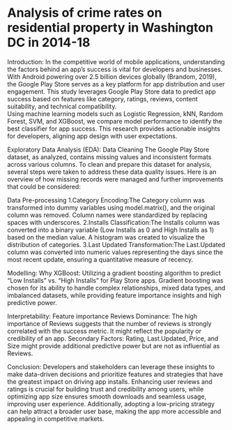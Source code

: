 # Analysis of crime rates on residential property in Washington DC in 2014-18
 Introduction:
 In the competitive world of mobile applications, understanding the factors behind an app’s success is vital for developers and businesses. With Android powering over 2.5 billion   devices globally (Brandom, 2019), the Google Play Store serves as a key platform for app distribution and user engagement. This study leverages Google Play Store data to predict  app success based on features like category, ratings, reviews, content suitability, and technical compatibility.  
Using machine learning models such as Logistic Regression, kNN, Random Forest, SVM, and XGBoost, we compare model performance to identify the best classifier for app success. This research provides actionable insights for developers, aligning app design with user expectations.

Exploratory Data Analysis (EDA):
Data Cleaning
The Google Play Store dataset, as analyzed, contains missing values and inconsistent formats across various columns. To clean and prepare this dataset for analysis, several steps were taken to address these data quality issues. Here is an overview of how missing records were managed and further improvements that could be considered:

Data Pre-processing
1.Category Encoding:The Category column was transformed into dummy variables using model.matrix(), and the original column was removed. Column names were standardized by replacing spaces with underscores.
2.Installs Classification:The Installs column was converted into a binary variable (Low Installs as 0 and High Installs as 1) based on the median value. A histogram was created to visualize the distribution of categories.
3.Last Updated Transformation:The Last.Updated column was converted into numeric values representing the days since the most recent update, ensuring a quantitative measure of recency.

Modelling:
Why XGBoost:
Utilizing a gradient boosting algorithm to predict “Low Installs” vs. “High Installs” for Play Store apps. Gradient boosting was chosen for its ability to handle complex relationships, mixed data types, and imbalanced datasets, while providing feature importance insights and high predictive power.

Interpretability: Feature importance
Reviews Dominance: The high importance of Reviews suggests that the number of reviews is strongly correlated with the success metric. It might reflect the popularity or credibility of an app.
Secondary Factors: Rating, Last.Updated, Price, and Size might provide additional predictive power but are not as influential as Reviews.

Conclusion:
Developers and stakeholders can leverage these insights to make data-driven decisions and prioritize features and strategies that have the greatest impact on driving app installs. Enhancing user reviews and ratings is crucial for building trust and credibility among users, while optimizing app size ensures smooth downloads and seamless usage, improving user experience. Additionally, adopting a low-pricing strategy can help attract a broader user base, making the app more accessible and appealing in competitive markets.
